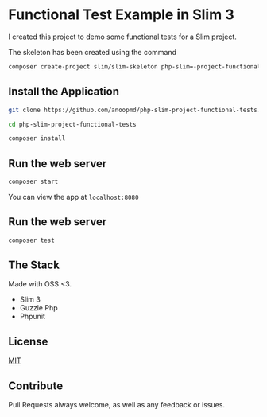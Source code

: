 # Functional Test Example in Slim 3

I created this project to demo some functional tests for a Slim project.

The skeleton has been created using the command
```bash
composer create-project slim/slim-skeleton php-slim=-project-functional-tests
```

## Install the Application

```bash
git clone https://github.com/anoopmd/php-slim-project-functional-tests.git

cd php-slim-project-functional-tests

composer install
```

## Run the web server

```bash
composer start
```

You can view the app at `localhost:8080`

## Run the web server

```bash
composer test
```

## The Stack
Made with OSS <3.

- Slim 3
- Guzzle Php
- Phpunit

## License

[MIT](LICENSE)

## Contribute
Pull Requests always welcome, as well as any feedback or issues.
